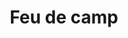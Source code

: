 ---
layout: term
title: 'Feu de camp'
name: feu-de-camp
description: "Désigne un portail dont tous les résonateurs sont très proches du centre du portail, faisant penser à un feu de camp ou à un pot de fleurs."
---
